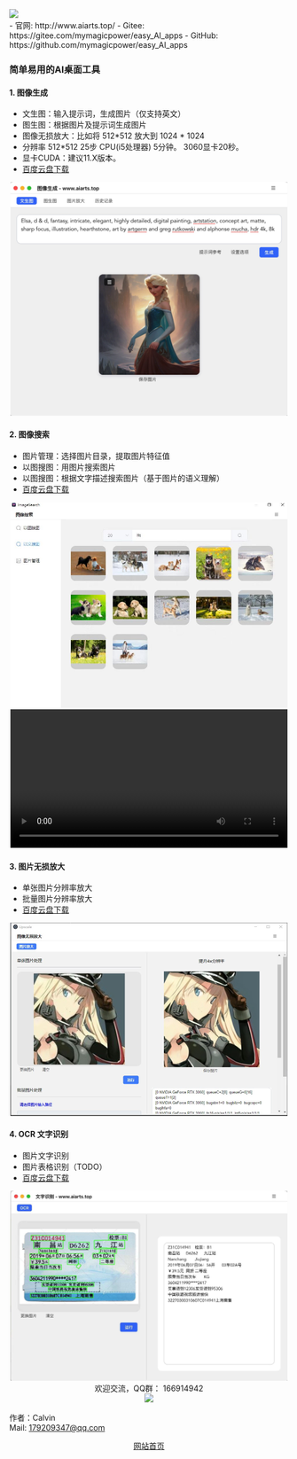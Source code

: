<div align="left">
<img src="https://aiart.oss-cn-shanghai.aliyuncs.com/images/logo.png"  width = "200"  />
</div>
- 官网: http://www.aiarts.top/
- Gitee:  https://gitee.com/mymagicpower/easy_AI_apps
- GitHub: https://github.com/mymagicpower/easy_AI_apps


### 简单易用的AI桌面工具

#### 1. 图像生成
- 文生图：输入提示词，生成图片（仅支持英文）
- 图生图：根据图片及提示词生成图片
- 图像无损放大：比如将 512*512 放大到 1024 * 1024
- 分辨率 512*512 25步 CPU(i5处理器) 5分钟。 3060显卡20秒。
- 显卡CUDA：建议11.X版本。
- [百度云盘下载](https://pan.baidu.com/s/1AGicrktOAzym6MhLCxy7nQ?pwd=61xc)

<div align="center">
<img src="assets/sd.jpeg"  width = "500"/>
</div> 


#### 2. 图像搜索
- 图片管理：选择图片目录，提取图片特征值
- 以图搜图：用图片搜索图片
- 以图搜图：根据文字描述搜索图片（基于图片的语义理解）
- [百度云盘下载](https://pan.baidu.com/s/1drC2hOIC0x2XVvk1Gdb8HA?pwd=2zt8)

<div align="center">
<img src="assets/search.jpeg"  width = "500"/>
</div> 

<div align="center" width="500">
<video src="assets/search.mp4" width="500"></video>
</div> 


#### 3. 图片无损放大
- 单张图片分辨率放大
- 批量图片分辨率放大
- [百度云盘下载](https://pan.baidu.com/s/1ukxPrakYrjMYPwDWwNHZ6g?pwd=riea)

<div align="center">
<img src="assets/upscale.png"  width = "500"/>
</div> 


#### 4. OCR 文字识别
- 图片文字识别
- 图片表格识别（TODO）
- [百度云盘下载](https://pan.baidu.com/s/1Ddw0dUwAKv2A7M9CtVv8Hg?pwd=dk8b)

<div align="center">
<img src="assets/ocr.jpeg"  width = "500"/>
</div> 


<div align="center">
  <div align="center">欢迎交流，QQ群： 166914942 </div>
<img src="https://aiart.oss-cn-shanghai.aliyuncs.com/images/qq.jpeg"  width = "280"  />
</div>

作者：Calvin    
Mail: 179209347@qq.com



<div align="center">
  <a href="http://www.aiarts.top/">网站首页</a>
</div>  